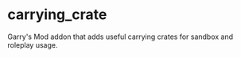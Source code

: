 # carrying_crate
 Garry's Mod addon that adds useful carrying crates for sandbox and roleplay usage.

